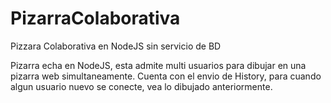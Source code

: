 # PizarraColaborativa
Pizzara Colaborativa en NodeJS sin servicio de BD

Pizarra echa en NodeJS, esta admite multi usuarios para dibujar en una pizarra web simultaneamente.
Cuenta con el envio de History, para cuando algun usuario nuevo se conecte, vea lo dibujado anteriormente.

